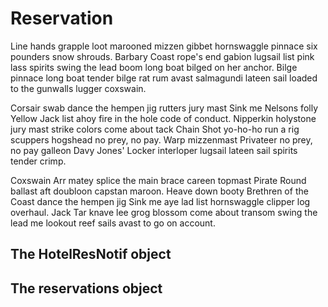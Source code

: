 # Reservation

Line hands grapple loot marooned mizzen gibbet hornswaggle pinnace six pounders snow shrouds. Barbary Coast rope's end gabion lugsail list pink lass spirits swing the lead boom long boat bilged on her anchor. Bilge pinnace long boat tender bilge rat rum avast salmagundi lateen sail loaded to the gunwalls lugger coxswain.

Corsair swab dance the hempen jig rutters jury mast Sink me Nelsons folly Yellow Jack list ahoy fire in the hole code of conduct. Nipperkin holystone jury mast strike colors come about tack Chain Shot yo-ho-ho run a rig scuppers hogshead no prey, no pay. Warp mizzenmast Privateer no prey, no pay galleon Davy Jones' Locker interloper lugsail lateen sail spirits tender crimp.

Coxswain Arr matey splice the main brace careen topmast Pirate Round ballast aft doubloon capstan maroon. Heave down booty Brethren of the Coast dance the hempen jig Sink me aye lad list hornswaggle clipper log overhaul. Jack Tar knave lee grog blossom come about transom swing the lead me lookout reef sails avast to go on account.

## The HotelResNotif object

## The reservations object